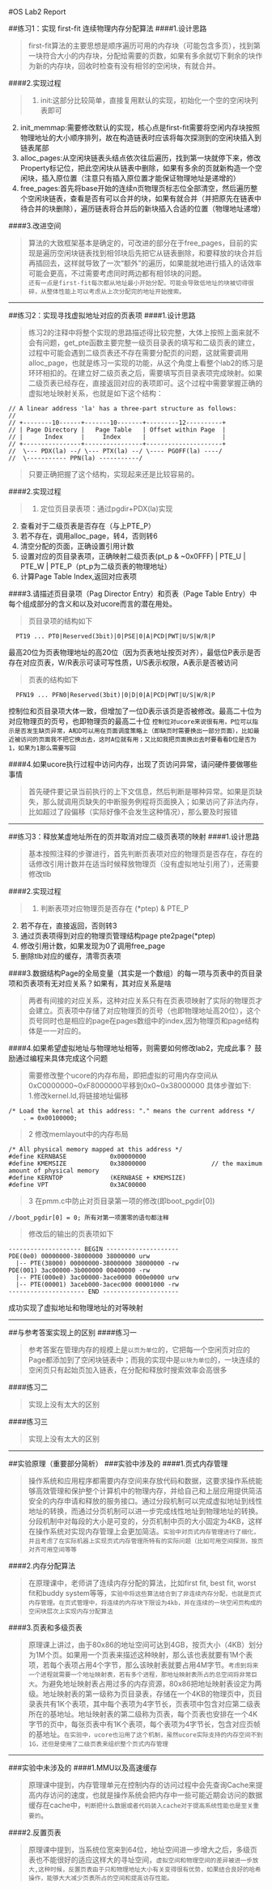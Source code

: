 #OS Lab2 Report

##练习1：实现 first-fit 连续物理内存分配算法
####1.设计思路
>first-fit算法的主要思想是顺序遍历可用的内存块（可能包含多页），找到第一块符合大小的内存块，分配给需要的页数，如果有多余就切下剩余的块作为新的内存块，回收时检查有没有相邻的空闲块，有就合并。

####2.实现过程
>1. init:这部分比较简单，直接复用默认的实现，初始化一个空的空闲块列表即可
 2. init_memmap:需要修改默认的实现，核心点是first-fit需要将空闲内存块按照物理地址的大小顺序排列，故在构造链表时应该将每次探测到的空闲块插入到链表尾部
 3. alloc_pages:从空闲块链表头结点依次往后遍历，找到第一块就停下来，修改Property标记位，把此空闲块从链表中删除，如果有多余的页就新构造一个空闲块，插入原位置（注意只有插入原位置才能保证物理地址是递增的）
 4. free_pages:首先将base开始的连续n页物理页标志位全部清空，然后遍历整个空闲块链表，查看是否有可以合并的块，如果有就合并（并把原先在链表中待合并的块删除），遍历链表将合并后的新块插入合适的位置（物理地址递增）
 
####3.改进空间
>算法的大致框架基本是确定的，可改进的部分在于free_pages，目前的实现是遍历空闲块链表找到相邻块后先把它从链表删除，和要释放的块合并后再插回去，这样就导致了一次“额外”的遍历，如果能就地进行插入的话效率可能会更高，不过需要考虑同时两边都有相邻块的问题。<br>
`还有一点是first-fit每次都从地址最小开始分配，可能会导致低地址的块被切得很碎，从整体性能上可以考虑从上次分配完的地址开始搜索。`

---
##练习2：实现寻找虚拟地址对应的页表项
####1.设计思路
>练习2的注释中将整个实现的思路描述得比较完整，大体上按照上面来就不会有问题，get_pte函数主要完整一级页目录表的填写和二级页表的建立，过程中可能会遇到二级页表还不存在需要分配页的问题，这就需要调用alloc_page，也就是练习一实现的功能，从这个角度上看整个lab2的练习是环环相扣的。在建立好二级页表之后，需要填写页目录表项完成映射。如果二级页表已经存在，直接返回对应的表项即可。这个过程中需要掌握正确的虚拟地址映射关系，也就是如下这个结构：

```
// A linear address 'la' has a three-part structure as follows:
//
// +--------10------+-------10-------+---------12----------+
// | Page Directory |   Page Table   | Offset within Page  |
// |      Index     |     Index      |                     |
// +----------------+----------------+---------------------+
//  \--- PDX(la) --/ \--- PTX(la) --/ \---- PGOFF(la) ----/
//  \----------- PPN(la) -----------/
```
>只要正确把握了这个结构，实现起来还是比较容易的。

####2.实现过程
> 1. 定位页目录表项：通过pgdir+PDX(la)实现
  2. 查看对于二级页表是否存在（与上PTE_P）
  3. 若不存在，调用alloc_page，转4，否则转6
  4. 清空分配的页面，正确设置引用计数
  5. 设置对应的页目录表项，正确映射二级页表(pt_p & ~0x0FFF) | PTE_U | PTE_W | PTE_P（pt_p为二级页表的物理地址）
  6. 计算Page Table Index,返回对应表项

####3.请描述页目录项（Pag Director Entry）和页表（Page Table Entry）中每个组成部分的含义和以及对ucore而言的潜在用处。
>页目录项的结构如下

```
  PT19 ... PT0|Reserved(3bit)|0|PSE|0|A|PCD|PWT|U/S|W/R|P
```
最高20位为页表物理地址的高20位（因为页表地址按页对齐），最低位P表示是否存在对应页表，W/R表示可读可写性质，U/S表示权限，A表示是否被访问
>页表的结构如下

```
  PFN19 ... PFN0|Reserved(3bit)|0|D|0|A|PCD|PWT|U/S|W/R|P
```
控制位和页目录项大体一致，但增加了一位D表示该页是否被修改。最高二十位为对应物理页的页号，也即物理页的最高二十位
`控制位对ucore来说很有用，P位可以指示是否发生缺页异常，A和D可以用在页面调度策略上（即缺页时需要换出一部分页面），比如最近被访问的页面我不把它换出去，这时A位就有用；又比如我把页面换出去时要看看D位是否为1，如果为1那么需要写回`

####4.如果ucore执行过程中访问内存，出现了页访问异常，请问硬件要做哪些事情
>首先硬件要记录当前执行的上下文信息，然后判断是哪种异常。如果是页缺失，那么就调用页缺失的中断服务例程将页面换入；如果访问了非法内存，比如超过了段偏移（实际好像不会发生这种情况），那么要及时报错

---
##练习3：释放某虚地址所在的页并取消对应二级页表项的映射
####1.设计思路
>基本按照注释的步骤进行，首先判断页表项对应的物理页是否存在，存在的话修改引用计数并在适当时候释放物理页（没有虚拟地址引用了），还需要修改tlb

####2.实现过程
> 1. 判断表项对应物理页是否存在 (*ptep) & PTE_P
  2. 若不存在，直接返回，否则转3
  3. 通过页表项得到对应的物理页管理结构page pte2page(*ptep)
  4. 修改引用计数，如果发现为0了调用free_page
  5. 删除tlb对应的缓存，清零页表项
  
####3.数据结构Page的全局变量（其实是一个数组）的每一项与页表中的页目录项和页表项有无对应关系？如果有，其对应关系是啥
>两者有间接的对应关系，这种对应关系只有在页表项映射了实际的物理页才会建立。页表项中存储了对应物理页的页号（也即物理地址高20位），这个页号同时也是相应的page在pages数组中的index,因为物理页和page结构体是一一对应的。

####4.如果希望虚拟地址与物理地址相等，则需要如何修改lab2，完成此事？ 鼓励通过编程来具体完成这个问题
>需要修改整个ucore的内存布局，即把虚拟的可用内存空间从0xC0000000~0xF8000000平移到0x0~0x38000000
具体步骤如下:<br>
 1.修改kernel.ld,将链接地址偏移

```
/* Load the kernel at this address: "." means the current address */
    . = 0x00100000;  
```
> 2 修改memlayout中的内存布局

```
/* All physical memory mapped at this address */
#define KERNBASE            0x00000000
#define KMEMSIZE            0x38000000                  // the maximum amount of physical memory
#define KERNTOP             (KERNBASE + KMEMSIZE)
#define VPT                 0x3AC00000
```
> 3 在pmm.c中防止对页目录第一项的修改(即boot_pgdir[0])

```
//boot_pgdir[0] = 0; 所有对第一项置零的语句都注释
```

>修改后的输出的页表项如下

```
-------------------- BEGIN --------------------
PDE(0e0) 00000000-38000000 38000000 urw
  |-- PTE(38000) 00000000-38000000 38000000 -rw
PDE(001) 3ac00000-3b000000 00400000 -rw
  |-- PTE(000e0) 3ac00000-3ace0000 000e0000 urw
  |-- PTE(00001) 3aceb000-3acec000 00001000 -rw
--------------------- END ---------------------
```
成功实现了虚拟地址和物理地址的对等映射

---
##与参考答案实现上的区别
####练习一
>参考答案在管理内存的规模上是`以页为单位`的，它把每一个空闲页对应的Page都添加到了空闲块链表中；而我的实现中是`以块为单位`的，一块连续的空闲页只有起始页加入链表，在分配和释放时搜索效率会高很多

####练习二
>实现上没有太大的区别

####练习三
>实现上没有太大的区别

---
##实验原理（重要部分简析）
###实验中涉及的
####1.页式内存管理
>操作系统和应用程序都需要内存空间来存放代码和数据，这要求操作系统能够高效管理和保护整个计算机中的物理内存，并给自己和上层应用提供简洁安全的内存申请和释放的服务接口。通过分段机制可以完成虚拟地址到线性地址的转换，而通过分页机制可以进一步完成线性地址到物理地址的转换。分段机制中对每段的大小是可变的，分页机制中页的大小固定为4KB，这样在操作系统对实现内存管理上会更加简洁。`实验中对页式内存管理进行了细化，并且考虑了在实际机器上实现页式内存管理所特有的实际问题（比如可用空间探测，按页对齐可用空间等等`

####2.内存分配算法
>在原理课中，老师讲了连续内存分配的算法，比如first fit, best fit, worst fit和buddy system等等，`实验中将这些算法结合到了非连续内存分配，也就是页式内存管理。在页式管理中，将连续的内存块下限设为4kb，并在连续的一块空闲页构成的空闲块层次上实现内存分配算法`

####3.页表和多级页表
>原理课上讲过，由于80x86的地址空间可达到4GB，按页大小（4KB）划分为1M个页。如果用一个页表来描述这种映射，那么该也表就要有1M个表项，若每个表项占用4个字节，那么该映射表就要占用4M字节。`考虑到将来一个进程就需要一个地址映射表，若有多个进程，那地址映射表所占的总空间将非常巨大`。为避免地址映射表占用过多的内存资源，80x86把地址映射表设定为两级。地址映射表的第一级称为页目录表，存储在一个4KB的物理页中，页目录表共有1K个表项，其中每个表项为4字节长，页表项中包含对应第二级表所在的基地址。地址映射表的第二级称为页表，每个页表也安排在一个4K字节的页中，每张页表中有1K个表项，每个表项为4字节长，包含对应页帧的基地址。`在实验中，ucore也沿用了这个机制，虽然ucore实际支持的内存空间不到1G，还但是使用了二级页表来组织整个页式内存管理`

---
###实验中未涉及的
####1.MMU以及高速缓存
>原理课中提到，内存管理单元在控制内存的访问过程中会先查询Cache来提高内存访问的速度，也就是操作系统会把内存中一些可能近期会访问的数据缓存在cache中，`判断把什么数据或者代码装入cache对于提高系统性能也是至关重要的`。

####2.反置页表
>原理课中提到，当系统位宽来到64位，地址空间进一步增大之后，多级页表也不能很好的适应这样大的寻址空间，`虚拟空间和物理空间的差异被进一步放大,这种时候，反置页表由于只和物理地址大小有关变得很有优势，如果结合良好的哈希操作，能够大大减少页表所占的空间和提高访存性能。`